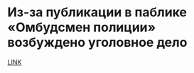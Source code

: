 # Из-за публикации в паблике «Омбудсмен полиции» возбуждено уголовное дело



[LINK](https://varlamov.ru/3859524.html)